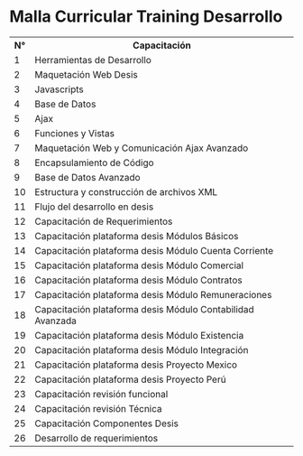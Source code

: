 # Malla Curricular Training Desarrollo

<table>
    <tr>
        <th>N°</th>
        <th>Capacitación</th>
    </tr>
    <tr>
        <td>1</td>
		<td>Herramientas de Desarrollo</td>
    </tr>
    <tr>
        <td>2</td>
		<td>Maquetación Web Desis</td>
    </tr>
    <tr>
        <td>3</td>
		<td>Javascripts</td>
    </tr>
    <tr>
        <td>4</td>
		<td>Base de Datos</td>
    </tr>
    <tr>
        <td>5</td>
		<td>Ajax</td>
    </tr>
    <tr>
        <td>6</td>
		<td>Funciones y Vistas</td>
    </tr>
    <tr>
        <td>7</td>
		<td>Maquetación Web y Comunicación Ajax Avanzado</td>
    </tr>
    <tr>
        <td>8</td>
		<td>Encapsulamiento de Código</td>
    </tr>
    <tr>
        <td>9</td>
		<td>Base de Datos Avanzado</td>
    </tr>
    <tr>
        <td>10</td>
		<td>Estructura y construcción de archivos XML</td>
    </tr>
    <tr>
        <td>11</td>
		<td>Flujo del desarrollo en desis</td>
    </tr>
    <tr>
        <td>12</td>
		<td>Capacitación de Requerimientos</td>
    </tr>
    <tr>
        <td>13</td>
		<td>Capacitación plataforma desis Módulos Básicos</td>
    </tr>
    <tr>
        <td>14</td>
		<td>Capacitación plataforma desis Módulo Cuenta Corriente</td>
    </tr>
    <tr>
        <td>15</td>
		<td>Capacitación plataforma desis Módulo Comercial</td>
    </tr>
    <tr>
        <td>16</td>
		<td>Capacitación plataforma desis Módulo Contratos</td>
    </tr>
    <tr>
        <td>17</td>
		<td>Capacitación plataforma desis Módulo Remuneraciones</td>
    </tr>
    <tr>
        <td>18</td>
		<td>Capacitación plataforma desis Módulo Contabilidad Avanzada</td>
    </tr>
    <tr>
        <td>19</td>
		<td>Capacitación plataforma desis Módulo Existencia</td>
    </tr>
    <tr>
        <td>20</td>
		<td>Capacitación plataforma desis Módulo Integración</td>
    </tr>
    <tr>
        <td>21</td>
		<td>Capacitación plataforma desis Proyecto Mexico</td>
    </tr>
    <tr>
        <td>22</td>
		<td>Capacitación plataforma desis Proyecto Perú</td>
    </tr>
    <tr>
        <td>23</td>
		<td>Capacitación revisión funcional</td>
    </tr>
   <tr>
        <td>24</td>
		<td>Capacitación revisión Técnica</td>
    </tr>
   <tr>
        <td>25</td>
		<td>Capacitación Componentes Desis</td>
    </tr>
   <tr>
        <td>26</td>
		<td>Desarrollo de requerimientos</td>
    </tr>